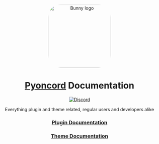 <div align="center">

  <img src="images/bunny_logo.png" alt="Bunny logo" width="200px" style="border-radius: 20%" />

# [Pyoncord](https://github.com/pyoncord/Bunny)  Documentation 

 [![Discord](https://img.shields.io/discord/1196075698301968455?style=social&logo=discord&label=Pyoncord)](https://discord.gg/XjYgWXHb9Q)

Everything plugin and theme related, regular users and developers alike 


### [Plugin Documentation](https://github.com/rennpy/pyondocs/blob/main/plugin-doc/readme.md)
### [Theme Documentation](https://github.com/rennpy/pyondocs/blob/main/theme-doc%2Freadme.md)
